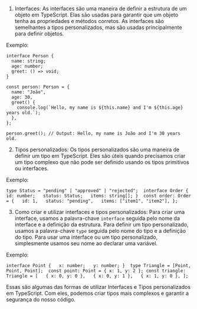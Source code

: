 1.  Interfaces: As interfaces são uma maneira de definir a estrutura de um objeto em TypeScript. Elas são usadas para garantir que um objeto tenha as propriedades e métodos corretos. As interfaces são semelhantes a tipos personalizados, mas são usadas principalmente para definir objetos.

Exemplo:

```
interface Person {
  name: string;
  age: number;
  greet: () => void;
}

const person: Person = {
  name: "João",
  age: 30,
  greet() {
    console.log(`Hello, my name is ${this.name} and I'm ${this.age} years old.`);
  },
};

person.greet(); // Output: Hello, my name is João and I'm 30 years old.

```

2.  Tipos personalizados: Os tipos personalizados são uma maneira de definir um tipo em TypeScript. Eles são úteis quando precisamos criar um tipo complexo que não pode ser definido usando os tipos primitivos ou interfaces.

Exemplo:

`type Status = "pending" | "approved" | "rejected";  interface Order {   id: number;   status: Status;   items: string[]; }  const order: Order = {   id: 1,   status: "pending",   items: ["item1", "item2"], };`

3.  Como criar e utilizar interfaces e tipos personalizados: Para criar uma interface, usamos a palavra-chave `interface` seguida pelo nome da interface e a definição da estrutura. Para definir um tipo personalizado, usamos a palavra-chave `type` seguida pelo nome do tipo e a definição do tipo. Para usar uma interface ou um tipo personalizado, simplesmente usamos seu nome ao declarar uma variável.

Exemplo:

`interface Point {   x: number;   y: number; }  type Triangle = [Point, Point, Point];  const point: Point = { x: 1, y: 2 }; const triangle: Triangle = [   { x: 0, y: 0 },   { x: 0, y: 1 },   { x: 1, y: 0 }, ];`

Essas são algumas das formas de utilizar Interfaces e Tipos personalizados em TypeScript. Com eles, podemos criar tipos mais complexos e garantir a segurança do nosso código.
